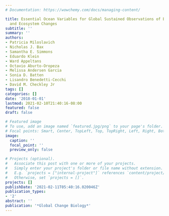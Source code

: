 ```yaml
---
# Documentation: https://wowchemy.com/docs/managing-content/

title: Essential Ocean Variables for Global Sustained Observations of Biodiversity
  and Ecosystem Changes
subtitle: ''
summary: ''
authors:
- Patricia Miloslavich
- Nicholas J. Bax
- Samantha E. Simmons
- Eduardo Klein
- Ward Appeltans
- Octavio Aburto-Oropeza
- Melissa Andersen Garcia
- Sonia D. Batten
- Lisandro Benedetti-Cecchi
- David M. Checkley Jr
tags: []
categories: []
date: '2018-01-01'
lastmod: 2021-02-10T21:40:16-08:00
featured: false
draft: false

# Featured image
# To use, add an image named `featured.jpg/png` to your page's folder.
# Focal points: Smart, Center, TopLeft, Top, TopRight, Left, Right, BottomLeft, Bottom, BottomRight.
image:
  caption: ''
  focal_point: ''
  preview_only: false

# Projects (optional).
#   Associate this post with one or more of your projects.
#   Simply enter your project's folder or file name without extension.
#   E.g. `projects = ["internal-project"]` references `content/project/deep-learning/index.md`.
#   Otherwise, set `projects = []`.
projects: []
publishDate: '2021-02-11T05:40:16.020046Z'
publication_types:
- '2'
abstract: ''
publication: '*Global Change Biology*'
---
```

